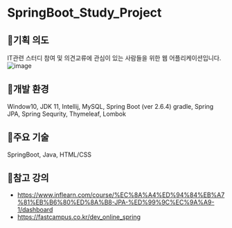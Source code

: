 # SpringBoot_Study_Project



## 🎈기획 의도
 IT관련 스터디 참여 및 의견교류에 관심이 있는 사람들을 위한 웹 어플리케이션입니다.
![image](https://user-images.githubusercontent.com/87368059/163926150-0eaf2eb0-5cd7-4f6b-852a-25653f87ca56.png)


## 🎈개발 환경
 Window10, JDK 11, Intellij, MySQL, Spring Boot (ver 2.6.4) gradle, 
 Spring JPA, Spring Sequrity, Thymeleaf, Lombok


## 🎈주요 기술
 SpringBoot, Java, HTML/CSS

## 🎈참고 강의  
 - https://www.inflearn.com/course/%EC%8A%A4%ED%94%84%EB%A7%81%EB%B6%80%ED%8A%B8-JPA-%ED%99%9C%EC%9A%A9-1/dashboard
 - https://fastcampus.co.kr/dev_online_spring
